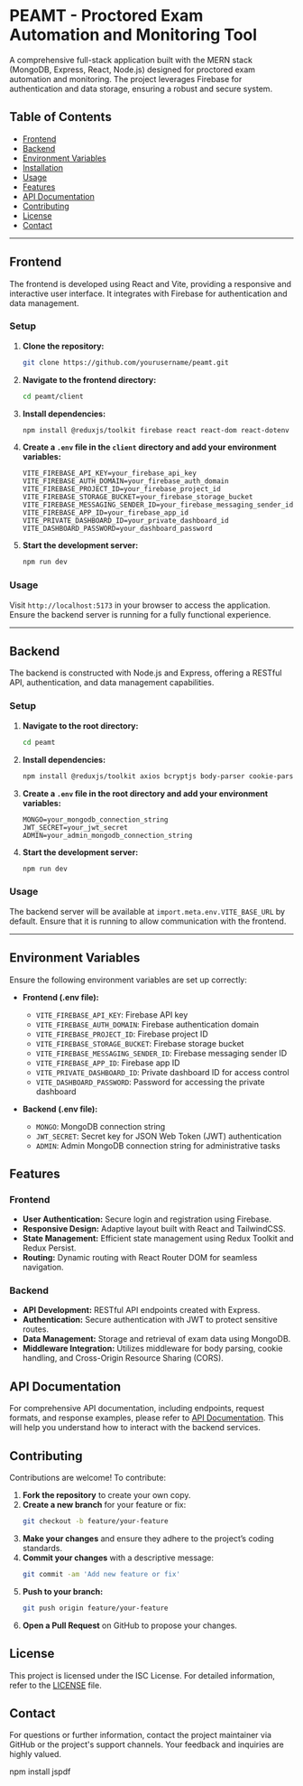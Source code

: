 # PEAMT - Proctored Exam Automation and Monitoring Tool

A comprehensive full-stack application built with the MERN stack (MongoDB, Express, React, Node.js) designed for proctored exam automation and monitoring. The project leverages Firebase for authentication and data storage, ensuring a robust and secure system.

## Table of Contents

- [Frontend](#frontend)
- [Backend](#backend)
- [Environment Variables](#environment-variables)
- [Installation](#installation)
- [Usage](#usage)
- [Features](#features)
- [API Documentation](#api-documentation)
- [Contributing](#contributing)
- [License](#license)
- [Contact](#contact)

---

## Frontend

The frontend is developed using React and Vite, providing a responsive and interactive user interface. It integrates with Firebase for authentication and data management.

### Setup

1. **Clone the repository:**

   ```bash
   git clone https://github.com/yourusername/peamt.git
   ```

2. **Navigate to the frontend directory:**

   ```bash
   cd peamt/client
   ```

3. **Install dependencies:**

   ```bash
   npm install @reduxjs/toolkit firebase react react-dom react-dotenv react-redux react-router-dom redux-persist
   ```

4. **Create a `.env` file in the `client` directory and add your environment variables:**

   ```plaintext
   VITE_FIREBASE_API_KEY=your_firebase_api_key
   VITE_FIREBASE_AUTH_DOMAIN=your_firebase_auth_domain
   VITE_FIREBASE_PROJECT_ID=your_firebase_project_id
   VITE_FIREBASE_STORAGE_BUCKET=your_firebase_storage_bucket
   VITE_FIREBASE_MESSAGING_SENDER_ID=your_firebase_messaging_sender_id
   VITE_FIREBASE_APP_ID=your_firebase_app_id
   VITE_PRIVATE_DASHBOARD_ID=your_private_dashboard_id
   VITE_DASHBOARD_PASSWORD=your_dashboard_password
   ```

5. **Start the development server:**

   ```bash
   npm run dev
   ```

### Usage

Visit `http://localhost:5173` in your browser to access the application. Ensure the backend server is running for a fully functional experience.

---

## Backend

The backend is constructed with Node.js and Express, offering a RESTful API, authentication, and data management capabilities.

### Setup

1. **Navigate to the root directory:**

   ```bash
   cd peamt
   ```

2. **Install dependencies:**

   ```bash
   npm install @reduxjs/toolkit axios bcryptjs body-parser cookie-parser cors dotenv express jsonwebtoken lenis mongoose nodemon react-redux three
   ```

3. **Create a `.env` file in the root directory and add your environment variables:**

   ```plaintext
   MONGO=your_mongodb_connection_string
   JWT_SECRET=your_jwt_secret
   ADMIN=your_admin_mongodb_connection_string
   ```

4. **Start the development server:**

   ```bash
   npm run dev
   ```

### Usage

The backend server will be available at `import.meta.env.VITE_BASE_URL` by default. Ensure that it is running to allow communication with the frontend.

---

## Environment Variables

Ensure the following environment variables are set up correctly:

- **Frontend (.env file):**

  - `VITE_FIREBASE_API_KEY`: Firebase API key
  - `VITE_FIREBASE_AUTH_DOMAIN`: Firebase authentication domain
  - `VITE_FIREBASE_PROJECT_ID`: Firebase project ID
  - `VITE_FIREBASE_STORAGE_BUCKET`: Firebase storage bucket
  - `VITE_FIREBASE_MESSAGING_SENDER_ID`: Firebase messaging sender ID
  - `VITE_FIREBASE_APP_ID`: Firebase app ID
  - `VITE_PRIVATE_DASHBOARD_ID`: Private dashboard ID for access control
  - `VITE_DASHBOARD_PASSWORD`: Password for accessing the private dashboard

- **Backend (.env file):**
  - `MONGO`: MongoDB connection string
  - `JWT_SECRET`: Secret key for JSON Web Token (JWT) authentication
  - `ADMIN`: Admin MongoDB connection string for administrative tasks

## Features

### Frontend

- **User Authentication:** Secure login and registration using Firebase.
- **Responsive Design:** Adaptive layout built with React and TailwindCSS.
- **State Management:** Efficient state management using Redux Toolkit and Redux Persist.
- **Routing:** Dynamic routing with React Router DOM for seamless navigation.

### Backend

- **API Development:** RESTful API endpoints created with Express.
- **Authentication:** Secure authentication with JWT to protect sensitive routes.
- **Data Management:** Storage and retrieval of exam data using MongoDB.
- **Middleware Integration:** Utilizes middleware for body parsing, cookie handling, and Cross-Origin Resource Sharing (CORS).

## API Documentation

For comprehensive API documentation, including endpoints, request formats, and response examples, please refer to [API Documentation](#). This will help you understand how to interact with the backend services.

## Contributing

Contributions are welcome! To contribute:

1. **Fork the repository** to create your own copy.
2. **Create a new branch** for your feature or fix:
   ```bash
   git checkout -b feature/your-feature
   ```
3. **Make your changes** and ensure they adhere to the project’s coding standards.
4. **Commit your changes** with a descriptive message:
   ```bash
   git commit -am 'Add new feature or fix'
   ```
5. **Push to your branch:**
   ```bash
   git push origin feature/your-feature
   ```
6. **Open a Pull Request** on GitHub to propose your changes.

## License

This project is licensed under the ISC License. For detailed information, refer to the [LICENSE](LICENSE) file.

## Contact

For questions or further information, contact the project maintainer via GitHub or the project's support channels. Your feedback and inquiries are highly valued.

npm install jspdf
